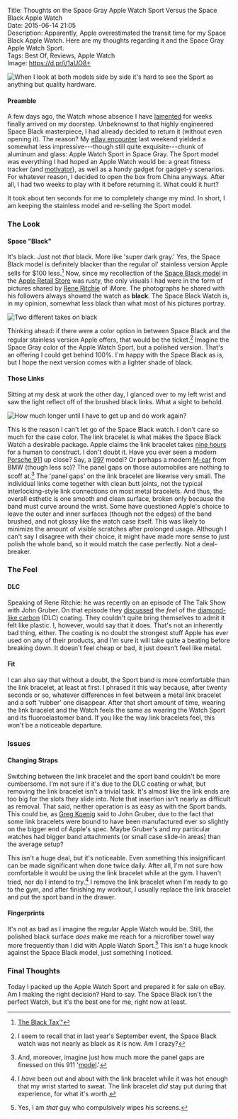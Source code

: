 Title: Thoughts on the Space Gray Apple Watch Sport Versus the Space Black Apple Watch  
Date: 2015-06-14 21:05  
Description: Apparently, Apple overestimated the transit time for my Space Black Apple Watch. Here are my thoughts regarding it and the Space Gray Apple Watch Sport.  
Tags: Best Of, Reviews, Apple Watch  
Image: https://d.pr/i/1aUO8+  

![When I look at both models side by side it's hard to see the Sport as anything but quality hardware.](https://d.pr/i/1aUO8+ "Both Watches")

#### Preamble

A few days ago, the Watch whose absence I have [lamented][1] for weeks finally arrived on my doorstep. Unbeknownst to that highly engineered Space Black masterpiece, I had already decided to return it (without even opening it). The reason? My [eBay encounter][2] last weekend yielded a somewhat less impressive---though still quite exquisite---chunk of aluminum and glass: Apple Watch Sport in Space Gray. The Sport model was everything I had hoped an Apple Watch would be: a great fitness tracker (and [motivator][3]), as well as a handy gadget for gadget-y scenarios. For whatever reason, I decided to open the box from China anyways. After all, I had two weeks to play with it before returning it. What could it hurt?

It took about ten seconds for me to completely change my mind. In short, I am keeping the stainless model and re-selling the Sport model.

### The Look

#### Space "Black"

It's black. Just not *that* black. More like 'super dark gray.' Yes, the Space Black model is definitely blacker than the regular ol' stainless version Apple sells for $100 less.[^1]  Now, since my recollection of the [Space Black model][4] in the [Apple Retail Store][5] was rusty, the only visuals I had were in the form of pictures shared by [Rene Ritchie][6] of iMore. The photographs he shared with his followers always showed the watch as **black**. The Space Black Watch is, in my opinion, somewhat less black than what most of his pictures portray. 

![Two different takes on black](https://d.pr/i/1eGgI+ "Sport and Watch")

Thinking ahead: if there were a color option in between Space Black and the regular stainless version Apple offers, that would be the ticket.[^2] Imagine the Space Gray color of the Apple Watch Sport, but a polished version. That's an offering I could get behind 100%. I'm happy with the Space Black as is, but I hope the next version comes with a lighter shade of black.

#### Those Links

Sitting at my desk at work the other day, I glanced over to my left wrist and saw the light reflect off of the brushed black links. What a sight to behold.

![How much longer until I have to get up and do work again?](https://d.pr/i/1kr4i+ "Links at work")

This is the reason I can't let go of the Space Black watch. I don't care so much for the case color. The link bracelet is what makes the Space Black Watch a desirable package. Apple claims the link bracelet takes [nine hours][7] for a human to construct. I don't doubt it. Have you ever seen a modern [Porsche 911][8] up close? Say, a [997][9] model? Or perhaps a modern [M-car][10] from BMW (though less so)? The panel gaps on those automobiles are nothing to scoff at.[^3] The 'panel gaps' on the link bracelet are likewise very small. The individual links come together with clean butt joints, not the typical interlocking-style link connections on most metal bracelets. And thus, the overall esthetic is one smooth and clean surface, broken only because the band must curve around the wrist. Some have questioned Apple's choice to leave the outer and inner surfaces (though not the edges) of the band brushed, and not glossy like the watch case itself. This was likely to minimize the amount of visible scratches after prolonged usage. Although I can't say I disagree with their choice, it might have made more sense to just polish the whole band, so it would match the case perfectly. Not a deal-breaker.

### The Feel

#### DLC

Speaking of Rene Ritchie: he was recently on an episode of The Talk Show with John Gruber. On that episode they [discussed][11] the *feel* of the [diamond-like carbon][12] (DLC) coating. They couldn't quite bring themselves to admit it felt like plastic. I, however, would say that it does. That's not an inherently bad thing, either. The coating is no doubt the strongest stuff Apple has ever used on any of their products, and I'm sure it will take quite a beating before breaking down. It doesn't feel cheap or bad, it just doesn't feel like metal.

#### Fit

I can also say that without a doubt, the Sport band is more comfortable than the link bracelet, at least at first. I phrased it this way because, after twenty seconds or so, whatever differences in feel between a metal link bracelet and a soft 'rubber' one disappear. After that short amount of time, wearing the link bracelet and the Watch feels the same as wearing the Watch Sport and its fluoroelastomer band. If you like the way link bracelets feel, this won't be a noticeable departure. 

### Issues

#### Changing Straps

Switching between the link bracelet and the sport band couldn't be more cumbersome. I'm not sure if it's due to the DLC coating or what, but removing the link bracelet isn't a trivial task. It's almost like the link ends are too big for the slots they slide into. Note that insertion isn't nearly as difficult as removal. That said, neither operation is as easy as with the Sport bands. This could be, as [Greg Koenig][13] said to John Gruber, due to the fact that some link bracelets were bound to have been manufactured ever so slightly on the bigger end of Apple's spec. Maybe Gruber's and my particular watches had bigger band attachments (or small case slide-in areas) than the average setup?

This isn't a huge deal, but it's noticeable. Even something this insignificant can be made significant when done twice daily. After all, I'm not sure how comfortable it would be using the link bracelet while at the gym. I haven't tried, nor do I intend to try.[^4] I remove the link bracelet when I'm ready to go to the gym, and after finishing my workout, I usually replace the link bracelet and put the sport band in the drawer.

#### Fingerprints

It's not as bad as I imagine the regular Apple Watch would be. Still, the polished black surface *does* make me reach for a microfiber towel way more frequently than I did with Apple Watch Sport.[^5] This isn't a huge knock against the Space Black model, just something I noticed.

### Final Thoughts

Today I packed up the Apple Watch Sport and prepared it for sale on eBay. Am I making the right decision? Hard to say. The Space Black isn't the perfect Watch, but it's the best one for me, right now at least.

[^1]: [The Black Tax™][a]
[^2]: I seem to recall that in last year's September event, the Space Black watch was not nearly as black as it is now. Am I crazy?
[^3]: And, moreover, imagine just how much more the panel gaps are finessed on this 911 '[model][b].'
[^4]: I *have* been out and about with the link bracelet while it was hot enough that my wrist started to sweat. The link bracelet *did* stay put during that experience, for what it's worth.
[^5]: Yes, I am *that* guy who compulsively wipes his screens.

[a]: http://thesmallwave.com/2008/02/26/apple-reduces-the-macbook-black-tax/ "Apple's 'Black Tax'"
[b]: http://autoweek.com/article/car-reviews/first-drive-porsche-911-reimagined-singer "Autoweek on the Singer 911"

[1]: /2015/5/1/my-first-week-without-an-apple-watch "My link to a snarky post by Neven Mrgan"
[2]: /2015/6/8/48-hours-with-the-apple-watch "My initial thoughts on the Apple Watch"
[3]: http://www.marco.org/2015/05/24/filling-the-green-circle "Marco Arment's post on Apple Watch and fitness"
[4]: /2015/3/10/apple-watch-sport-or-apple-watch-collection "My post discussing my Apple Watch choices"
[5]: /2015/4/10/my-apple-watch-try-on-session-and-that-keyboard#visiting-the-store "My post on first trying on the Apple Watch"
[6]: https://instagram.com/p/265eV7GM8z/?taken-by=reneritchie "Rene Ritchie's Instagram picture of the Space Black Apple Watch"
[7]: https://d.pr/i/1fOn4+ "Screenshot from Apple's page on how long it takes for people to make the link bracelet"
[8]: https://en.wikipedia.org/wiki/Porsche_911 "Wikipedia: Porsche 911"
[9]: https://en.wikipedia.org/wiki/Porsche_997 "Wikipedia: Porsche 997"
[10]: https://en.wikipedia.org/wiki/BMW_M5#E39_M5_.281998.E2.80.932003.29 "Wikipedia: BMW E39 M5"
[11]: https://overcast.fm/+BtuxdpSV4/2:12:45 "The Talk Show Ep. 121: ‘He Was Sort of Anti-Golf’, With Guest Rene Ritchie---the guys talking about how the case feels different from metal"
[12]: https://en.wikipedia.org/wiki/Diamond-like_carbon "Wikipedia: Diamond-like carbon"
[13]: https://twitter.com/gak_pdx "Greg Koenig on Twitter"
